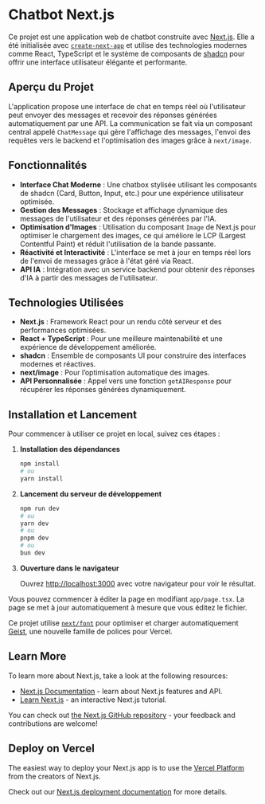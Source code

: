 # Chatbot Next.js

Ce projet est une application web de chatbot construite avec [Next.js](https://nextjs.org). Elle a été initialisée avec [`create-next-app`](https://nextjs.org/docs/app/api-reference/cli/create-next-app) et utilise des technologies modernes comme React, TypeScript et le système de composants de [shadcn](https://ui.shadcn.com) pour offrir une interface utilisateur élégante et performante.

## Aperçu du Projet

L'application propose une interface de chat en temps réel où l'utilisateur peut envoyer des messages et recevoir des réponses générées automatiquement par une API. La communication se fait via un composant central appelé `ChatMessage` qui gère l'affichage des messages, l'envoi des requêtes vers le backend et l'optimisation des images grâce à `next/image`.

## Fonctionnalités

- **Interface Chat Moderne** : Une chatbox stylisée utilisant les composants de shadcn (Card, Button, Input, etc.) pour une expérience utilisateur optimisée.
- **Gestion des Messages** : Stockage et affichage dynamique des messages de l'utilisateur et des réponses générées par l'IA.
- **Optimisation d'Images** : Utilisation du composant `Image` de Next.js pour optimiser le chargement des images, ce qui améliore le LCP (Largest Contentful Paint) et réduit l'utilisation de la bande passante.
- **Réactivité et Interactivité** : L'interface se met à jour en temps réel lors de l'envoi de messages grâce à l'état géré via React.
- **API IA** : Intégration avec un service backend pour obtenir des réponses d'IA à partir des messages de l'utilisateur.

## Technologies Utilisées

- **Next.js** : Framework React pour un rendu côté serveur et des performances optimisées.
- **React + TypeScript** : Pour une meilleure maintenabilité et une expérience de développement améliorée.
- **shadcn** : Ensemble de composants UI pour construire des interfaces modernes et réactives.
- **next/image** : Pour l’optimisation automatique des images.
- **API Personnalisée** : Appel vers une fonction `getAIResponse` pour récupérer les réponses générées dynamiquement.

## Installation et Lancement

Pour commencer à utiliser ce projet en local, suivez ces étapes :

1. **Installation des dépendances**

   ```bash
   npm install
   # ou
   yarn install
   ```

2. **Lancement du serveur de développement**

   ```bash
   npm run dev
   # ou
   yarn dev
   # ou
   pnpm dev
   # ou
   bun dev
   ```

3. **Ouverture dans le navigateur**

   Ouvrez [http://localhost:3000](http://localhost:3000) avec votre navigateur pour voir le résultat.

Vous pouvez commencer à éditer la page en modifiant `app/page.tsx`. La page se met à jour automatiquement à mesure que vous éditez le fichier.

Ce projet utilise [`next/font`](https://nextjs.org/docs/app/building-your-application/optimizing/fonts) pour optimiser et charger automatiquement [Geist](https://vercel.com/font), une nouvelle famille de polices pour Vercel.

## Learn More

To learn more about Next.js, take a look at the following resources:

- [Next.js Documentation](https://nextjs.org/docs) - learn about Next.js features and API.
- [Learn Next.js](https://nextjs.org/learn) - an interactive Next.js tutorial.

You can check out [the Next.js GitHub repository](https://github.com/vercel/next.js) - your feedback and contributions are welcome!

## Deploy on Vercel

The easiest way to deploy your Next.js app is to use the [Vercel Platform](https://vercel.com/new?utm_medium=default-template&filter=next.js&utm_source=create-next-app&utm_campaign=create-next-app-readme) from the creators of Next.js.

Check out our [Next.js deployment documentation](https://nextjs.org/docs/app/building-your-application/deploying) for more details.


